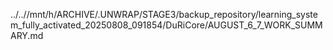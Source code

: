 ../..//mnt/h/ARCHIVE/.UNWRAP/STAGE3/backup_repository/learning_system_fully_activated_20250808_091854/DuRiCore/AUGUST_6_7_WORK_SUMMARY.md
